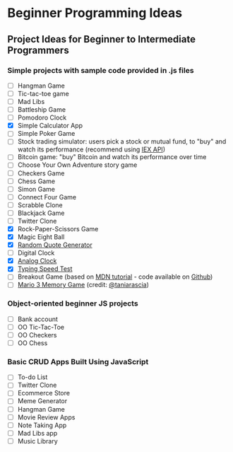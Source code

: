 # Beginner Programming Ideas
## Project Ideas for Beginner to Intermediate Programmers

### Simple projects with sample code provided in .js files
- [ ] Hangman Game
- [ ] Tic-tac-toe game
- [ ] Mad Libs
- [ ] Battleship Game
- [ ] Pomodoro Clock
- [X] Simple Calculator App
- [ ] Simple Poker Game
- [ ] Stock trading simulator: users pick a stock or mutual fund, to "buy" and watch its performance (recommend using [IEX API](https://iextrading.com/developer/docs/))
- [ ] Bitcoin game: "buy" Bitcoin and watch its performance over time
- [ ] Choose Your Own Adventure story game
- [ ] Checkers Game
- [ ] Chess Game
- [ ] Simon Game
- [ ] Connect Four Game
- [ ] Scrabble Clone
- [ ] Blackjack Game
- [ ] Twitter Clone
- [X] Rock-Paper-Scissors Game
- [X] Magic Eight Ball
- [X] [Random Quote Generator](https://github.com/strongdan/freeCodeCamp-random-quote-generator)
- [ ] Digital Clock
- [X] [Analog Clock](https://github.com/strongdan/js-analog-clock/)
- [X] [Typing Speed Test](https://github.com/strongdan/js-typing-speed-test/)
- [ ] Breakout Game (based on [MDN tutorial](https://developer.mozilla.org/en-US/docs/Games/Tutorials/2D_Breakout_game_pure_JavaScript) - code available on [Github](https://github.com/end3r/Gamedev-Canvas-workshop))
- [ ] [Mario 3 Memory Game](https://github.com/strongdan/memory-game) (credit: [@taniarascia](https://github.com/taniarascia))

### Object-oriented beginner JS projects
- [ ] Bank account
- [ ] OO Tic-Tac-Toe
- [ ] OO Checkers
- [ ] OO Chess

### Basic CRUD Apps Built Using JavaScript
- [ ] To-do List
- [ ] Twitter Clone
- [ ] Ecommerce Store
- [ ] Meme Generator
- [ ] Hangman Game
- [ ] Movie Review Apps
- [ ] Note Taking App
- [ ] Mad Libs app
- [ ] Music Library
